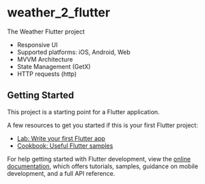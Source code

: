 # weather_2_flutter

The Weather Flutter project

- Responsive UI
- Supported platforms: iOS, Android, Web
- MVVM Architecture
- State Management (GetX)
- HTTP requests (http)

[//]: # (- - Dependency Injection &#40;get_it&#41;)

## Getting Started

This project is a starting point for a Flutter application.

A few resources to get you started if this is your first Flutter project:

- [Lab: Write your first Flutter app](https://docs.flutter.dev/get-started/codelab)
- [Cookbook: Useful Flutter samples](https://docs.flutter.dev/cookbook)

For help getting started with Flutter development, view the
[online documentation](https://docs.flutter.dev/), which offers tutorials,
samples, guidance on mobile development, and a full API reference.

